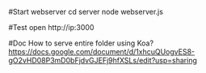 #Start webserver
cd server
node webserver.js

#Test
open http://ip:3000

#Doc
How to serve entire folder using Koa?
https://docs.google.com/document/d/1xhcuQUogvES8-gO2vHD08P3mD0bFjdvGJEFj9hfXSLs/edit?usp=sharing
